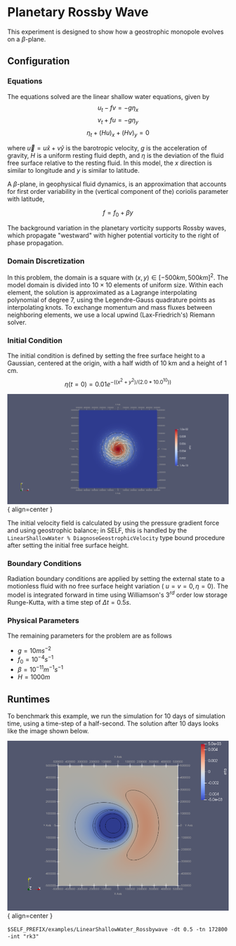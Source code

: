 # Planetary Rossby Wave
This experiment is designed to show how a geostrophic monopole evolves on a $\beta$-plane. 

## Configuration

### Equations

The equations solved are the linear shallow water equations, given by
$$
    u_t - fv = -g \eta_x
$$
$$
    v_t + fu = -g \eta_y
$$
$$
    \eta_t + (Hu)_x + (Hv)_y = 0
$$

where $\vec{u} =  u \hat{x} + v \hat{y}$ is the barotropic velocity, $g$ is the acceleration of gravity, $H$ is a uniform resting fluid depth, and $\eta$ is the deviation of the fluid free surface relative to the resting fluid. In this model, the $x$ direction is similar to longitude and $y$ is similar to latitude. 

A $\beta$-plane, in geophysical fluid dynamics, is an approximation that accounts for first order variability in the (vertical component of the) coriolis parameter with latitude, 

$$
    f = f_0 + \beta y
$$

The background variation in the planetary vorticity supports Rossby waves, which propagate "westward" with higher potential vorticity to the right of phase propagation.

### Domain Discretization
In this problem, the domain is a square with $(x,y) \in [-500km, 500km]^2$. The model domain is divided into $10\times 10$ elements of uniform size. Within each element, the solution is approximated as a Lagrange interpolating polynomial of degree 7, using the Legendre-Gauss quadrature points as interpolating knots. To exchange momentum and mass fluxes between neighboring elements, we use a local upwind (Lax-Friedrich's) Riemann solver.

### Initial Condition
The initial condition is defined by setting the free surface height to a Gaussian, centered at the origin, with a half width of 10 km and a height of 1 cm.
$$
    \eta(t=0) = 0.01e^{ -( (x^2 + y^2 )/(2.0*10.0^{10}) )}
$$

![Rossby Wave Initial Condition](./rossbywave_initialcondition.png){ align=center }

The initial velocity field is calculated by using the pressure gradient force and using geostrophic balance; in SELF, this is handled by the `LinearShallowWater % DiagnoseGeostrophicVelocity` type bound procedure after setting the initial free surface height.

### Boundary Conditions
Radiation boundary conditions are applied by setting the external state to a motionless fluid with no free surface height variation  ( $u=v=0, \eta = 0$). The model is integrated forward in time using Williamson's $3^{rd}$ order low storage Runge-Kutta, with a time step of $\Delta t = 0.5 s$. 

### Physical Parameters
The remaining parameters for the problem are as follows

* $g = 10 m s^{-2}$
* $f_0 = 10^{-4} s^{-1}$
* $\beta = 10^{-11} m^{-1} s^{-1}$
* $H = 1000 m$

## Runtimes

To benchmark this example, we run the simulation for 10 days of simulation time, using a time-step of a half-second.
The solution after 10 days looks like the image shown below.

![Rossby Wave Initial Condition](./rossbywave_day10.png){ align=center }

```
$SELF_PREFIX/examples/LinearShallowWater_Rossbywave -dt 0.5 -tn 172800 -int "rk3"
```

